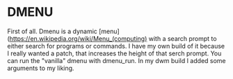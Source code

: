 # DMENU
First of all. Dmenu is a dynamic [menu](https://en.wikipedia.org/wiki/Menu_(computing) with a search prompt to either search for programs or commands. 
I have my own build of it because I really wanted a patch, that increases the height of that serch prompt.
You can run the "vanilla" dmenu with dmenu_run. In my dwm build I added some arguments to my liking.
